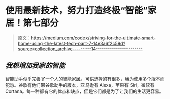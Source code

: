 # 使用最新技术，努力打造终极“智能”家居！第七部分

> 原文：<https://medium.com/codex/striving-for-the-ultimate-smart-home-using-the-latest-tech-part-7-14e3a6f2c59d?source=collection_archive---------14----------------------->

## *我想增加我家的智能*

智能助手似乎完善了一个人的智能家居。可供选择的有很多，我为使用多个版本而犯愁。谷歌有他们带谷歌助手的版本，亚马逊有 Alexa，苹果有 Siri，微软有 Cortana。每一种都有它的优点和缺点，但是它们都是为了让我们的生活更容易。